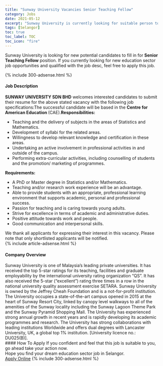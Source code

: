 ```yaml
---
title: "Sunway University Vacancies Senior Teaching Fellow" 
category: Jobs 
date: 2021-05-12 
excerpt: "Sunway University is currently looking for suitable person to fill in the Senior Teaching Fellow which positioned at Selangor" 
tags: [Selangor] 
toc: true 
toc_label: TOC 
toc_icon: "fire" 
--- 
```


<p>Sunway University is looking for new potential candidates to fill in for <b>Senior Teaching Fellow</b> position. If you currently looking for new education sector job opportunities and qualified with the job desc, feel free to apply this job.
</p>{% include 300-adsense.html %} 
<div><div><h4>Job Description</h4></div><div><div><span><div><div><strong>SUNWAY UNIVERSITY SDN BHD</strong> welcomes interested candidates to submit their resume for the above stated vacancy with the following job specifications:The successful candidate will be based in the <strong>Centre for American Education </strong>(CAE).<strong>Responsibilities:</strong><ul><li>Teaching and the delivery of subjects in the areas of Statistics and Mathematics.</li><li>Development of syllabi for the related areas.</li><li>Willingness to develop relevant knowledge and certification in these areas.</li><li>Undertaking an active involvement in professional activities in and outside of the campus.</li><li>Performing extra-curricular activities, including counselling of students and the promotion/ marketing of programmes.</li></ul><div><strong>Requirements:</strong></div><ul><li>A PhD or Master degree in Statistics and/or Mathematics.</li><li>Teaching and/or research work experience will be an advantage.</li><li>Able to provide students with an appropriate, professional learning environment that supports academic, personal and professional success.</li><li>Passion for teaching and is caring towards young adults.</li><li>Strive for excellence in terms of academic and administrative duties.</li><li>Positive attitude towards work and people.</li><li>Good communication and interpersonal skills.</li></ul><div>We thank all applicants for expressing their interest in this vacancy. Please note that only shortlisted applicants will be notified.</div></div></div></span></div></div></div> 
{% include article-adsense.html %} 
<div><div><h4>Company Overview</h4></div><div><div><span><div><div>
<div>
<div>
			Sunway University is one of Malaysia&#8217;s leading private universities. It has received the top 5-star ratings for its teaching, facilities and graduate employability by the international university rating organization &#8220;QS&#8221;. It has also received the 5-star (&#8220;excellent&#8221;) rating three times in a row in the national university quality assessment exercise SETARA. Sunway University is owned by the Jeffrey Cheah Foundation and is a not-for-profit institution. The University occupies a state-of-the-art campus opened in 2015 at the heart of Sunway Resort City, linked by canopy level walkways to all of the amenities of the Sunway locality including the Sunway Lagoon Theme Park and the Sunway Pyramid Shopping Mall. The University has experienced strong annual growth in recent years and is rapidly developing its academic programmes and research. The University has strong collaborations with leading institutions Worldwide and offers dual degrees with Lancaster University, UK, a global top 1% institution. [University licence no.: DU025(B)].</div>
</div>
</div></div></span></div></div></div> 
#### How To Apply 
If you confident and feel that this job is suitable to you, go ahead take your action now. <br/> 
Hope you find your dream education sector job in Selangor. <br/> 
<a href="https://www.jobstreet.com.my/en/job/senior-teaching-fellow-4565898?jobId=jobstreet-my-job-4565898" class="btn btn--info" target="_blank" rel="nofollow noopenner">Apply Online</a> 
{% include 300-adsense.html %} 